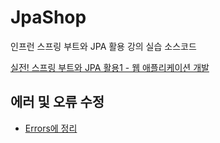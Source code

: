 # JpaShop

인프런 스프링 부트와 JPA 활용 강의 실습 소스코드

[실전! 스프링 부트와 JPA 활용1 - 웹 애플리케이션 개발](https://www.inflearn.com/course/%EC%8A%A4%ED%94%84%EB%A7%81%EB%B6%80%ED%8A%B8-JPA-%ED%99%9C%EC%9A%A9-1/dashboard)

## 에러 및 오류 수정

- [Errors에 정리](./ERRORS.md)
